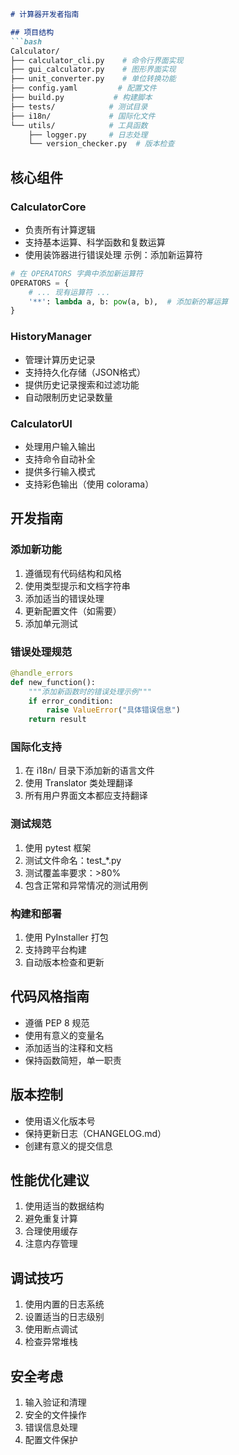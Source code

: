 
```markdown
# 计算器开发者指南

## 项目结构
```bash
Calculator/
├── calculator_cli.py    # 命令行界面实现
├── gui_calculator.py    # 图形界面实现
├── unit_converter.py    # 单位转换功能
├── config.yaml         # 配置文件
├── build.py           # 构建脚本
├── tests/            # 测试目录
├── i18n/             # 国际化文件
└── utils/            # 工具函数
    ├── logger.py     # 日志处理
    └── version_checker.py  # 版本检查
 ```

## 核心组件
### CalculatorCore
- 负责所有计算逻辑
- 支持基本运算、科学函数和复数运算
- 使用装饰器进行错误处理
示例：添加新运算符

```python
# 在 OPERATORS 字典中添加新运算符
OPERATORS = {
    # ... 现有运算符 ...
    '**': lambda a, b: pow(a, b),  # 添加新的幂运算
}
 ```

### HistoryManager
- 管理计算历史记录
- 支持持久化存储（JSON格式）
- 提供历史记录搜索和过滤功能
- 自动限制历史记录数量
### CalculatorUI
- 处理用户输入输出
- 支持命令自动补全
- 提供多行输入模式
- 支持彩色输出（使用 colorama）
## 开发指南
### 添加新功能
1. 遵循现有代码结构和风格
2. 使用类型提示和文档字符串
3. 添加适当的错误处理
4. 更新配置文件（如需要）
5. 添加单元测试
### 错误处理规范
```python
@handle_errors
def new_function():
    """添加新函数时的错误处理示例"""
    if error_condition:
        raise ValueError("具体错误信息")
    return result
 ```

### 国际化支持
1. 在 i18n/ 目录下添加新的语言文件
2. 使用 Translator 类处理翻译
3. 所有用户界面文本都应支持翻译
### 测试规范
1. 使用 pytest 框架
2. 测试文件命名：test_*.py
3. 测试覆盖率要求：>80%
4. 包含正常和异常情况的测试用例
### 构建和部署
1. 使用 PyInstaller 打包
2. 支持跨平台构建
3. 自动版本检查和更新
## 代码风格指南
- 遵循 PEP 8 规范
- 使用有意义的变量名
- 添加适当的注释和文档
- 保持函数简短，单一职责
## 版本控制
- 使用语义化版本号
- 保持更新日志（CHANGELOG.md）
- 创建有意义的提交信息
## 性能优化建议
1. 使用适当的数据结构
2. 避免重复计算
3. 合理使用缓存
4. 注意内存管理
## 调试技巧
1. 使用内置的日志系统
2. 设置适当的日志级别
3. 使用断点调试
4. 检查异常堆栈
## 安全考虑
1. 输入验证和清理
2. 安全的文件操作
3. 错误信息处理
4. 配置文件保护